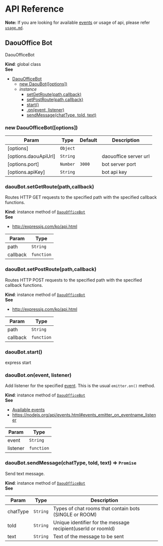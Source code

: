 # API Reference

**Note:** If you are looking for available [events](usage.md#events) or usage of api, please refer [`usage.md`](usage.md).

<a name="DaouOfficeBot"></a>

## DaouOffice Bot
DaouOfficeBot

**Kind**: global class  
**See**

* [DaouOfficeBot](#DaouOfficeBot)
    * [new DaouBot([options])](#new_DaouBot_new)
    * _instance_
        * [setGetRoute(path,callback)](#DaouOfficeBot+setGetRoute)
        * [setPostRoute(path,callback)](#DaouOfficeBot+setPostRoute)		
        * [start()](#DaouOfficeBot+start)
        * [.on(event, listener)](#DaouOfficeBot+on)
        * [sendMessage(chatType, toId, text)](#DaouOfficeBot+sendMessage)
        
        
<a name="new_DaouBot_new"></a>

### new DaouOfficeBot([options])

| Param | Type | Default | Description |
| --- | --- | --- | --- |
| [options] | <code>Object</code> |  |  |
| [options.daouApiUrl] | <code>String</code> |  | daouoffice server url |
| [options.port] | <code>Number</code> | <code>3000</code> | bot server port |
| [options.apiKey] | <code>String</code> |  | bot api key |

<a name="DaouOfficeBot+setGetRoute"></a>  

### daouBot.setGetRoute(path,callback)
Routes HTTP GET requests to the specified path with the specified callback functions.

**Kind**: instance method of [<code>DaouOfficeBot</code>](#DaouOfficeBot)  
**See**

- http://expressjs.com/ko/api.html

| Param | Type |
| --- | --- |
| path | <code>String</code> | 
| callback | <code>function</code> |

<a name="DaouOfficeBot+setPostRoute"></a> 

### daouBot.setPostRoute(path,callback)
Routes HTTP POST requests to the specified path with the specified callback functions.

**Kind**: instance method of [<code>DaouOfficeBot</code>](#DaouOfficeBot)  
**See**

- http://expressjs.com/ko/api.html

| Param | Type |
| --- | --- |
| path | <code>String</code> | 
| callback | <code>function</code> |


<a name="DaouOfficeBot+start"></a>  

### daouBot.start()
express start

<a name="DaouOfficeBot+on"></a>

### daouBot.on(event, listener)
Add listener for the specified [event](https://github.com/DAOUBOT/daouoffice-bot-api/blob/master/docs/usage.md#events).
This is the usual `emitter.on()` method.

**Kind**: instance method of [<code>DaouOfficeBot</code>](#DaouOfficeBot)  
**See**

- [Available events](https://github.com/DAOUBOT/daouoffice-bot-api/blob/master/docs/usage.md#events)
- https://nodejs.org/api/events.html#events_emitter_on_eventname_listener

| Param | Type |
| --- | --- |
| event | <code>String</code> | 
| listener | <code>function</code> | 

<a name="DaouOfficeBot+sendMessage"></a>

### daouBot.sendMessage(chatType, toId, text) ⇒ <code>Promise</code>
Send text message.

**Kind**: instance method of [<code>DaouOfficeBot</code>](#DaouOfficeBot)  
**See**

| Param | Type | Description |
| --- | --- | --- |
| chatType | <code>String</code> |Types of chat rooms that contain bots (SINGLE or ROOM) |
| toId | <code>String</code> | Unique identifier for the message recipient(userId or roomId) |
| text | <code>String</code> | Text of the message to be sent |